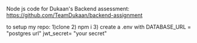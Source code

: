 Node js code for Dukaan's Backend assessment: https://github.com/TeamDukaan/backend-assignment

to setup my repo: 
1)clone
2) npm i
3) create a .env with 
DATABASE_URL = "postgres url"
jwt_secret= "your secret"
